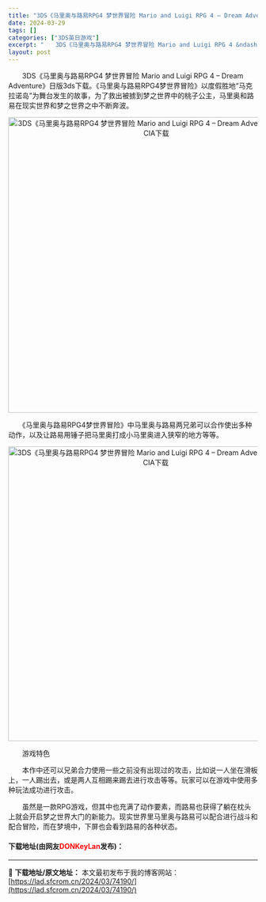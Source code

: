 ```yaml
---
title: "3DS《马里奥与路易RPG4 梦世界冒险 Mario and Luigi RPG 4 – Dream Adventure》中文版CIA下载"
date: 2024-03-29
tags: []
categories: ["3DS英日游戏"]
excerpt: "　　3DS《马里奥与路易RPG4 梦世界冒险 Mario and Luigi RPG 4 &ndash; Dream Adventure》日版3ds下载。《马里奥与路易RPG4梦世界冒险》以度假胜地&ldquo;马克拉诺岛&rdquo;为舞台发生的故事，为了救出被掳到梦之世界中的桃子公主，马里奥和路&hellip;"
layout: post
---
```


 <p>　　3DS《马里奥与路易RPG4 梦世界冒险 Mario and Luigi RPG 4 &ndash; Dream Adventure》日版3ds下载。《马里奥与路易RPG4梦世界冒险》以度假胜地&ldquo;马克拉诺岛&rdquo;为舞台发生的故事，为了救出被掳到梦之世界中的桃子公主，马里奥和路易在现实世界和梦之世界之中不断奔波。</p> <p align="center"><img align="" border="0" src="https://lad.sfcrom.cn/wp-content/uploads/2024/03/20240329_660628f6a30ed.webp" width="598" alt="3DS《马里奥与路易RPG4 梦世界冒险 Mario and Luigi RPG 4 – Dream Adventure》中文版CIA下载" /></p> <p>　　《马里奥与路易RPG4梦世界冒险》中马里奥与路易两兄弟可以合作使出多种动作，以及让路易用锤子把马里奥打成小马里奥进入狭窄的地方等等。</p> <p align="center"><img align="" border="0" src="https://lad.sfcrom.cn/wp-content/uploads/2024/03/20240329_660628f70ae64.webp" width="596" alt="3DS《马里奥与路易RPG4 梦世界冒险 Mario and Luigi RPG 4 – Dream Adventure》中文版CIA下载" /></p> <p>　　游戏特色</p> <p>　　本作中还可以兄弟合力使用一些之前没有出现过的攻击，比如说一人坐在滑板上，一人踢出去，或是两人互相踢来踢去进行攻击等等。玩家可以在游戏中使用多种玩法成功进行攻击。</p> <p>　　虽然是一款RPG游戏，但其中也充满了动作要素，而路易也获得了躺在枕头上就会开启梦之世界大门的新能力。现实世界里马里奥与路易可以配合进行战斗和配合冒险，而在梦境中，下屏也会看到路易的各种状态。</p> <p><h4>下载地址(由网友<font color="red">DONKeyLan</font>发布)：</h4></p> 

---
📖 **下载地址/原文地址：** 本文最初发布于我的博客网站：[https://lad.sfcrom.cn/2024/03/74190/](https://lad.sfcrom.cn/2024/03/74190/)
